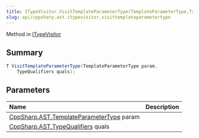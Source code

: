 ```yaml
---
title: ITypeVisitor.VisitTemplateParameterType(TemplateParameterType,TypeQualifiers)
slug: api/cppsharp.ast.itypevisitor.visittemplateparametertype
---
```

Method in [ITypeVisitor](/api/cppsharp/ast/itypevisitor)

## Summary



```csharp
T VisitTemplateParameterType(TemplateParameterType param,
    TypeQualifiers quals);
```

## Parameters

|Name|Description|
|:---|:---|
|[CppSharp.AST.TemplateParameterType](/api/cppsharp/ast/templateparametertype) param||
|[CppSharp.AST.TypeQualifiers](/api/cppsharp/ast/typequalifiers) quals||

